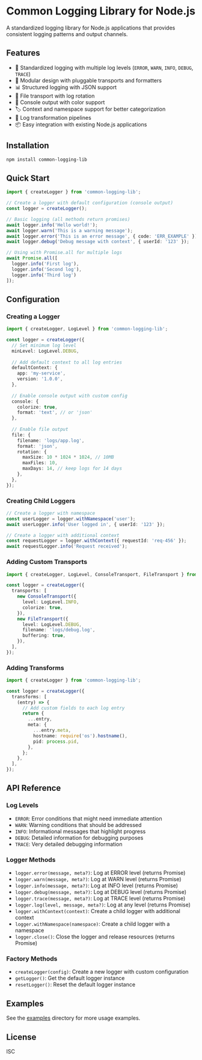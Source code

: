 # Common Logging Library for Node.js

A standardized logging library for Node.js applications that provides consistent logging patterns and output channels.

## Features

- 📝 Standardized logging with multiple log levels (`ERROR`, `WARN`, `INFO`, `DEBUG`, `TRACE`)
- 🧩 Modular design with pluggable transports and formatters
- 📊 Structured logging with JSON support
- 📂 File transport with log rotation
- 🌈 Console output with color support
- 🏷️ Context and namespace support for better categorization
- 🔄 Log transformation pipelines
- 📦 Easy integration with existing Node.js applications

## Installation

```bash
npm install common-logging-lib
```

## Quick Start

```typescript
import { createLogger } from 'common-logging-lib';

// Create a logger with default configuration (console output)
const logger = createLogger();

// Basic logging (all methods return promises)
await logger.info('Hello world!');
await logger.warn('This is a warning message');
await logger.error('This is an error message', { code: 'ERR_EXAMPLE' });
await logger.debug('Debug message with context', { userId: '123' });

// Using with Promise.all for multiple logs
await Promise.all([
  logger.info('First log'),
  logger.info('Second log'),
  logger.info('Third log')
]);
```

## Configuration

### Creating a Logger

```typescript
import { createLogger, LogLevel } from 'common-logging-lib';

const logger = createLogger({
  // Set minimum log level
  minLevel: LogLevel.DEBUG,
  
  // Add default context to all log entries
  defaultContext: {
    app: 'my-service',
    version: '1.0.0',
  },
  
  // Enable console output with custom config
  console: {
    colorize: true,
    format: 'text', // or 'json'
  },
  
  // Enable file output
  file: {
    filename: 'logs/app.log',
    format: 'json',
    rotation: {
      maxSize: 10 * 1024 * 1024, // 10MB
      maxFiles: 10,
      maxDays: 14, // keep logs for 14 days
    },
  },
});
```

### Creating Child Loggers

```typescript
// Create a logger with namespace
const userLogger = logger.withNamespace('user');
await userLogger.info('User logged in', { userId: '123' });

// Create a logger with additional context
const requestLogger = logger.withContext({ requestId: 'req-456' });
await requestLogger.info('Request received');
```

### Adding Custom Transports

```typescript
import { createLogger, LogLevel, ConsoleTransport, FileTransport } from 'common-logging-lib';

const logger = createLogger({
  transports: [
    new ConsoleTransport({
      level: LogLevel.INFO,
      colorize: true,
    }),
    new FileTransport({
      level: LogLevel.DEBUG,
      filename: 'logs/debug.log',
      buffering: true,
    }),
  ],
});
```

### Adding Transforms

```typescript
import { createLogger } from 'common-logging-lib';

const logger = createLogger({
  transforms: [
    (entry) => {
      // Add custom fields to each log entry
      return {
        ...entry,
        meta: {
          ...entry.meta,
          hostname: require('os').hostname(),
          pid: process.pid,
        },
      };
    },
  ],
});
```

## API Reference

### Log Levels

- `ERROR`: Error conditions that might need immediate attention
- `WARN`: Warning conditions that should be addressed
- `INFO`: Informational messages that highlight progress
- `DEBUG`: Detailed information for debugging purposes
- `TRACE`: Very detailed debugging information

### Logger Methods

- `logger.error(message, meta?)`: Log at ERROR level (returns Promise)
- `logger.warn(message, meta?)`: Log at WARN level (returns Promise) 
- `logger.info(message, meta?)`: Log at INFO level (returns Promise)
- `logger.debug(message, meta?)`: Log at DEBUG level (returns Promise)
- `logger.trace(message, meta?)`: Log at TRACE level (returns Promise)
- `logger.log(level, message, meta?)`: Log at any level (returns Promise)
- `logger.withContext(context)`: Create a child logger with additional context
- `logger.withNamespace(namespace)`: Create a child logger with a namespace
- `logger.close()`: Close the logger and release resources (returns Promise)

### Factory Methods

- `createLogger(config)`: Create a new logger with custom configuration
- `getLogger()`: Get the default logger instance
- `resetLogger()`: Reset the default logger instance

## Examples

See the [examples](./examples) directory for more usage examples.

## License

ISC
